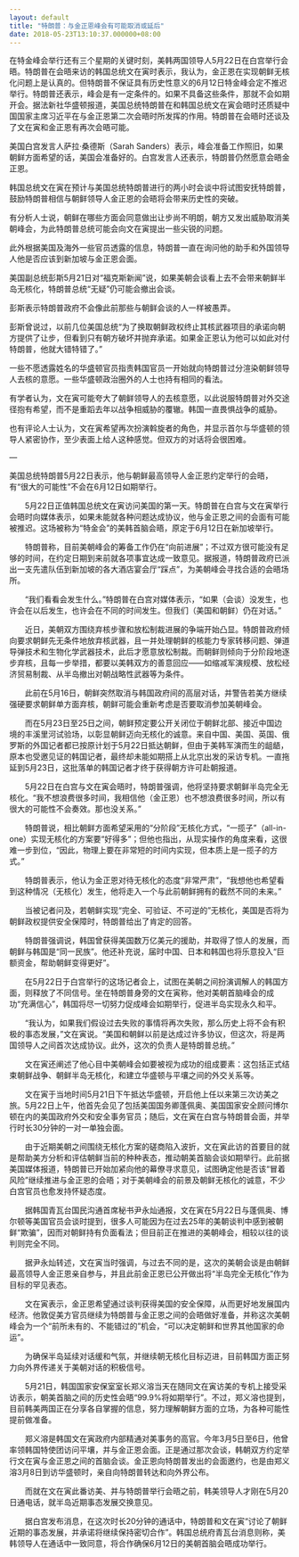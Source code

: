 ```yaml
---
layout: default
title: "特朗普：与金正恩峰会有可能取消或延后"
date: 2018-05-23T13:10:37.000000+08:00
---
```


在特金峰会举行还有三个星期的关键时刻，美韩两国领导人5月22日在白宫举行会晤。特朗普在会晤来访的韩国总统文在寅时表示，我认为，金正恩在实现朝鲜无核化问题上是认真的。但特朗普不保证具有历史性意义的6月12日特金峰会定不推迟举行。特朗普还表示，峰会是有一定条件的。如果不具备这些条件，那就不会如期开会。据法新社华盛顿报道，美国总统特朗普在和韩国总统文在寅会晤时还质疑中国国家主席习近平在与金正恩第二次会晤时所发挥的作用。特朗普在会晤时还谈及了文在寅和金正恩有再次会晤可能。

美国白宫发言人萨拉·桑德斯（Sarah Sanders）表示，峰会准备工作照旧，如果朝鲜方面希望的话，美国会准备好的。白宫发言人还表示，特朗普仍然愿意会晤金正恩。

韩国总统文在寅在预计与美国总统特朗普进行的两小时会谈中将试图安抚特朗普，鼓励特朗普相信与朝鲜领导人金正恩的会晤将会带来历史性的突破。

有分析人士说，朝鲜在哪些方面会同意做出让步尚不明朗，朝方又发出威胁取消美朝峰会，为此特朗普总统可能会向文在寅提出一些尖锐的问题。

此外根据美国及海外一些官员透露的信息，特朗普一直在询问他的助手和外国领导人他是否应该到新加坡与金正恩会面。

美国副总统彭斯5月21日对“福克斯新闻”说，如果美朝会谈看上去不会带来朝鲜半岛无核化，特朗普总统“无疑”仍可能会撤出会谈。

彭斯表示特朗普政府不会像此前那些与朝鲜会谈的人一样被愚弄。

彭斯曾说过，以前几位美国总统“为了换取朝鲜政权终止其核武器项目的承诺向朝方提供了让步，但看到只有朝方破坏并抛弃承诺。如果金正恩认为他可以如此对付特朗普，他就大错特错了。”

一些不愿透露姓名的华盛顿官员指责韩国官员一开始就向特朗普过分渲染朝鲜领导人去核的意愿。一些华盛顿政治圈外的人士也持有相同的看法。

有学者认为，文在寅可能夸大了朝鲜领导人的去核意愿，以此说服特朗普对外交途径抱有希望，而不是重蹈去年以战争相威胁的覆辙。韩国一直畏惧战争的威胁。

也有评论人士认为，文在寅希望再次扮演斡旋者的角色，并显示首尔与华盛顿的领导人紧密协作，至少表面上给人这种感觉。但双方的对话将会很困难。

—

美国总统特朗普5月22日表示，他与朝鲜最高领导人金正恩约定举行的会晤，有“很大的可能性”不会在6月12日如期举行。

　　5月22日正值韩国总统文在寅访问美国的第一天。特朗普在白宫与文在寅举行会晤时向媒体表示，如果未能就各种问题达成协议，他与金正恩之间的会面有可能被推迟。这场被称为“特金会”的美韩首脑会晤，原定于6月12日在新加坡举行。

　　特朗普称，目前美朝峰会的筹备工作仍在“向前进展”；不过双方很可能没有足够的时间，在约定日期到来前就各项事宜达成一致意见。据报道，特朗普政府已派出一支先遣队伍到新加坡的各大酒店宴会厅“踩点”，为美朝峰会寻找合适的会晤场所。

　　“我们看看会发生什么。”特朗普在白宫对媒体表示，“如果（会谈）没发生，也许会在以后发生，也许会在不同的时间发生。但我们（美国和朝鲜）仍在对话。”

　　近日，美朝双方围绕弃核步骤和放松制裁进展的争端开始凸显。特朗普政府倾向要求朝鲜先无条件地放弃核武器，且一并处理朝鲜的核能力专家转移问题、弹道导弹技术和生物化学武器技术，此后才愿意放松制裁。而朝鲜则倾向于分阶段地逐步弃核，且每一步举措，都要以美韩双方的善意回应——如缩减军演规模、放松经济贸易制裁、从半岛撤出对朝战略性武器等为条件。

　　此前在5月16日，朝鲜突然取消与韩国政府间的高层对话，并警告若美方继续强硬要求朝鲜单方面弃核，朝鲜可能会重新考虑是否要取消参加美朝峰会。

　　而在5月23日至25日之间，朝鲜预定要公开关闭位于朝鲜北部、接近中国边境的丰溪里河试验场，以彰显朝鲜迈向无核化的诚意。来自中国、美国、英国、俄罗斯的外国记者都已按原计划于5月22日抵达朝鲜，但由于美韩军演而生的龃龉，原本也受邀见证的韩国记者，最终却未能如期搭上从北京出发的采访专机。一直拖延到5月23日，这批落单的韩国记者才终于获得朝方许可赴朝报道。

　　5月22日在白宫与文在寅会晤时，特朗普强调，他将坚持要求朝鲜半岛完全无核化。“我不想浪费很多时间，我相信他（金正恩）也不想浪费很多时间，所以有很大的可能性不会奏效。那也没关系。”

　　特朗普说，相比朝鲜方面希望采用的“分阶段”无核化方式，“一揽子”（all-in-one）实现无核化的方案要“好得多”；但他也指出，从现实操作的角度来看，这很难一步到位，“因此，物理上要在非常短的时间内实现，但本质上是一揽子的方式。”

　　特朗普表示，他认为金正恩对待无核化的态度“非常严肃”，“我想他也希望看到这种情况（无核化）发生，他将走入一个与此前朝鲜拥有的截然不同的未来。”

　　当被记者问及，若朝鲜实现“完全、可验证、不可逆的”无核化，美国是否将为朝鲜政权提供安全保障时，特朗普给出了肯定的回答。

　　特朗普强调说，韩国曾获得美国数万亿美元的援助，并取得了惊人的发展，而朝鲜与韩国是“同一民族”。他还补充说，届时中国、日本和韩国也将乐意投入“巨额资金，帮助朝鲜变得更好”。

　　在5月22日于白宫举行的这场记者会上，试图在美朝之间扮演调解人的韩国方面，则释放了不同信号。坐在特朗普身旁的文在寅称，他对美朝首脑峰会的成功“充满信心”，韩国将尽一切努力促成峰会如期举行，促进半岛实现永久和平。

　　“我认为，如果我们假设过去失败的事情将再次失败，那么历史上将不会有积极的事态发展，”文在寅说。“美国和朝鲜以前是达成过许多协议，但这次，将是两国领导人之间首次达成协议。此外，这次的负责人是特朗普总统。”

　　文在寅还阐述了他心目中美朝峰会如要被视为成功的组成要素：这包括正式结束朝鲜战争、朝鲜半岛无核化，和建立华盛顿与平壤之间的外交关系等。

　　文在寅于当地时间5月21日下午抵达华盛顿，开启他上任以来第三次访美之旅。5月22日上午，他首先会见了包括美国国务卿蓬佩奥、美国国家安全顾问博尔顿在内的美国政府外交和安全事务官员；随后，文在寅在白宫与特朗普会面，并举行时长30分钟的一对一单独会面。

　　由于近期美朝之间围绕无核化方案的磋商陷入波折，文在寅此访的首要目的就是帮助美方分析和评估朝鲜当前的种种表态，推动朝美首脑会谈如期举行。此前据美国媒体报道，特朗普已开始加紧向他的幕僚寻求意见，试图确定他是否该“冒着风险”继续推进与金正恩的会晤；对于美朝峰会的前景及朝鲜无核化的诚意，不少白宫官员也愈发持怀疑态度。

　　据韩国青瓦台国民沟通首席秘书尹永灿通报，文在寅在5月22日与蓬佩奥、博尔顿等美国官员会谈时提到，很多人可能因为在过去25年的美朝谈判中感到被朝鲜“欺骗”，因而对朝鲜持有负面看法；但目前正在推进的美朝峰会，相较以往的谈判则完全不同。

　　据尹永灿转述，文在寅当时强调，与过去不同的是，这次的美朝会谈是由朝鲜最高领导人金正恩亲自参与，并且此前金正恩已公开做出将“半岛完全无核化”作为目标的罕见表态。

　　文在寅表示，金正恩希望通过谈判获得美国的安全保障，从而更好地发展国内经济。他敦促美方官员继续为特朗普与金正恩之间的会晤做好准备，并称这次美朝峰会为一个“前所未有的、不能错过的”机会，“可以决定朝鲜和世界其他国家的命运”。

　　为确保半岛延续对话缓和气氛，并继续朝无核化目标迈进，目前韩国方面正努力向外界传递关于美朝对话的积极信号。

　　5月21日，韩国国家安保室室长郑义溶当天在随同文在寅访美的专机上接受采访表示，朝美首脑之间的历史性会晤“99.9%将如期举行”。不过，郑义溶也提到，目前韩美两国正在分享各自掌握的信息，努力理解朝鲜方面的立场，为各种可能性提前做准备。

　　郑义溶是韩国文在寅政府内部精通对美事务的高官。今年3月5日至6日，他曾率领韩国特使团访问平壤，并与金正恩会面。正是通过那次会谈，韩朝双方约定举行文在寅与金正恩之间的首脑会谈。金正恩向特朗普发出的会面邀约，也是由郑义溶3月8日到访华盛顿时，亲自向特朗普转达和向外界公布。

　　而就在文在寅此番访美、并与特朗普举行会晤之前，韩美领导人才刚在5月20日通电话，就半岛近期事态发展交换意见。

　　据白宫发布消息，在这次时长20分钟的通话中，特朗普和文在寅“讨论了朝鲜近期的事态发展，并承诺将继续保持密切合作”。韩国总统府青瓦台消息则称，美韩领导人在通话中一致同意，将合作确保6月12日的美朝首脑会晤成功举行。

